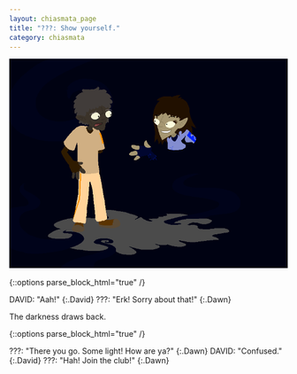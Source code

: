 ```yaml
---
layout: chiasmata_page
title: "???: Show yourself."
category: chiasmata
---
```


![122](/chiasmata/images/narrative/121.png)

{::options parse_block_html="true" /}
<div class="dialogue">
DAVID: "Aah!" 
{:.David}
???: "Erk! Sorry about that!" 
{:.Dawn}
</div>

The darkness draws back.

{::options parse_block_html="true" /}
<div class="dialogue">
???: "There you go. Some light! How are ya?" 
{:.Dawn}
DAVID: "Confused." 
{:.David}
???: "Hah! Join the club!" 
{:.Dawn}
</div>